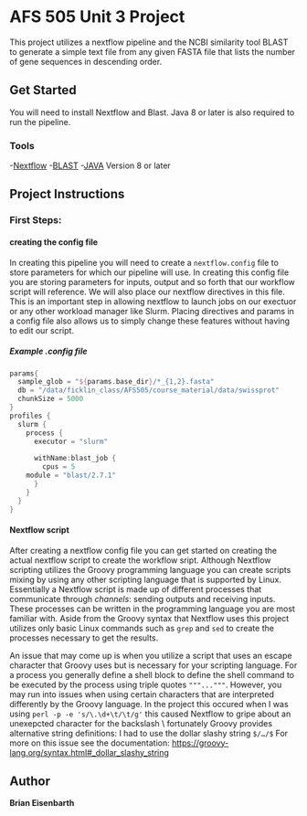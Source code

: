 # AFS 505 Unit 3 Project

This project utilizes a nextflow pipeline and the NCBI similarity tool BLAST to generate a simple text file from any given FASTA file that lists the number of gene sequences in descending order. 

## Get Started 
You will need to install Nextflow and Blast. Java 8 or later is also required to run the pipeline.

### Tools
-[Nextflow](https://www.nextflow.io/)
-[BLAST](https://blast.ncbi.nlm.nih.gov/Blast.cgi?PAGE_TYPE=BlastDocs&DOC_TYPE=Download) 
-[JAVA](https://www.java.com/en/download/) Version 8 or later

## Project Instructions
### First Steps: 
#### creating the config file
In creating this pipeline you will need to create a ```nextflow.config``` file to store parameters for which our pipeline will use. In creating this config file you are storing parameters for inputs, output and so forth that our workflow script will reference. We will also place our nextflow directives in this file. This is an important step in allowing nextflow to launch jobs on our exectuor or any other workload manager like Slurm. Placing directives and params in a config file also allows us to simply change these features without having to edit our script.
##### Example .config file
``` groovy
params{
  sample_glob = "${params.base_dir}/*_{1,2}.fasta"
  db = "/data/ficklin_class/AFS505/course_material/data/swissprot"
  chunkSize = 5000
}
profiles {
  slurm {
    process {
      executor = "slurm"
     
      withName:blast_job {
        cpus = 5
	module = "blast/2.7.1"
      }
    }
  }
}

```
#### Nextflow script
After creating a nextflow config file you can get started on creating the actual nextflow script to create the workflow sript. Although Nextflow scripting utilizes the Groovy programming language you can create scripts mixing by using any other scripting language that is supported by Linux. Essentially a Nextflow script is made up of different processes that communicate through *channels*: sending outputs and receiving inputs. These processes can be written in the programming language you are most familiar with. Aside from the Groovy syntax that Nextflow uses this project utilizes only basic Linux commands such as ```grep``` and ```sed``` to create the processes necessary to get the results. 

An issue that may come up is when you utilize a script that uses an escape character that Groovy uses but is necessary for your scripting language. For a process you generally define a shell block  to define the shell command to be executed by the process using triple quotes ```"""..."""```. However, you may run into issues when using certain characters that are interpreted differently by the Groovy language. In the project this occured when I was using ```perl -p -e 's/\.\d+\t/\t/g'``` this caused Nextflow to gripe about an unexepcted character for the backslash \ fortunately Groovy provides alternative string definitions: I had to use the dollar slashy string ```$/…​/$``` For more on this issue see the documentation: https://groovy-lang.org/syntax.html#_dollar_slashy_string

## Author
**Brian Eisenbarth**
